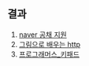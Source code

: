 ## 결과

1. [naver 공채 지원](image/naver.png)
1. [그림으로 배우는 http](image/http.jpeg)
1. [프로그래머스_키패드](keypad.md)